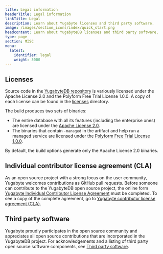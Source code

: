```yaml
---
title: Legal information
headerTitle: Legal information
linkTitle: Legal
description: Learn about Yugabyte licenses and third party software.
image: /images/section_icons/index/quick_start.png
headcontent: Learn about YugabyteDB licenses and third party software.
type: page
section: MISC
menu:
  latest:
    identifier: legal
    weight: 3000
---
```


## Licenses

Source code in the [YugabyteDB repository](https://github.com/yugabyte/yugabyte-db/) is variously licensed under the Apache License 2.0 and the Polyform Free Trial License 1.0.0. A copy of each license can be found in the [licenses](https://github.com/yugabyte/yugabyte-db/tree/master/licenses) directory.

The build produces two sets of binaries:

- The entire database with all its features (including the enterprise ones) are licensed under the [Apache License 2.0](./apache-license).
- The binaries that contain `-managed` in the artifact and help run a managed service are licensed under the [Polyform Free Trial License 1.0.0](./polyform-license).

By default, the build options generate only the Apache License 2.0 binaries.

## Individual contributor license agreement (CLA)

As an open source project with a strong focus on the user community, Yugabyte welcomes contributions as GitHub pull requests. Before someone can contribute to the YugabyteDB open source project, the online form [Yugabyte Individual Contributor License Agreement](https://docs.google.com/forms/d/11hn-vBGhOZRunclC3NKmSX1cvQVrU--r0ldDLqasRIo/viewform?edit_requested=true) must be completed. To see a copy of the complete agreement, go to [Yugabyte contributor license agreement (CLA)](./cla).

## Third party software

Yugabyte proudly participates in the open source community and appreciates all open source contributions that are incorporated in the YugabyteDB project. For acknowledgements and a listing of third party open source software components, see [Third party software](./third-party-software).
